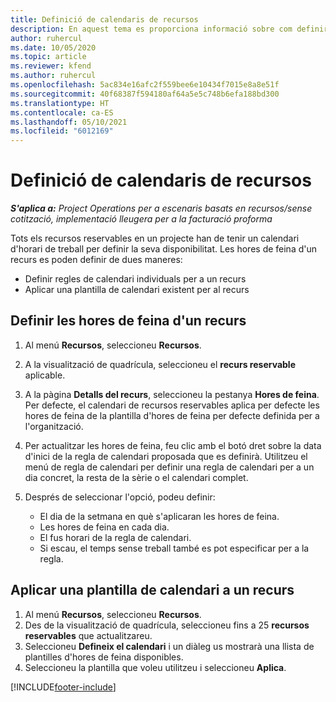 ```yaml
---
title: Definició de calendaris de recursos
description: En aquest tema es proporciona informació sobre com definir els calendaris d'horaris de treball per als recursos al Project Operations.
author: ruhercul
ms.date: 10/05/2020
ms.topic: article
ms.reviewer: kfend
ms.author: ruhercul
ms.openlocfilehash: 5ac834e16afc2f559bee6e10434f7015e8a8e51f
ms.sourcegitcommit: 40f68387f594180af64a5e5c748b6efa188bd300
ms.translationtype: HT
ms.contentlocale: ca-ES
ms.lasthandoff: 05/10/2021
ms.locfileid: "6012169"
---
```

# <a name="define-resource-calendars"></a>Definició de calendaris de recursos

_**S'aplica a:** Project Operations per a escenaris basats en recursos/sense cotització, implementació lleugera per a la facturació proforma_

Tots els recursos reservables en un projecte han de tenir un calendari d'horari de treball per definir la seva disponibilitat. Les hores de feina d'un recurs es poden definir de dues maneres: 

   - Definir regles de calendari individuals per a un recurs
   - Aplicar una plantilla de calendari existent per al recurs

## <a name="define-a-resources-working-hours"></a>Definir les hores de feina d'un recurs

1. Al menú **Recursos**, seleccioneu **Recursos**.
2. A la visualització de quadrícula, seleccioneu el **recurs reservable** aplicable.
3. A la pàgina **Detalls del recurs**, seleccioneu la pestanya **Hores de feina**. Per defecte, el calendari de recursos reservables aplica per defecte les hores de feina de la plantilla d'hores de feina per defecte definida per a l'organització.
4. Per actualitzar les hores de feina, feu clic amb el botó dret sobre la data d'inici de la regla de calendari proposada que es definirà. Utilitzeu el menú de regla de calendari per definir una regla de calendari per a un dia concret, la resta de la sèrie o el calendari complet.
5. Després de seleccionar l'opció, podeu definir:

    - El dia de la setmana en què s'aplicaran les hores de feina.
    - Les hores de feina en cada dia.
    - El fus horari de la regla de calendari.
    - Si escau, el temps sense treball també es pot especificar per a la regla.

## <a name="applying-a-calendar-template-to-a-resource"></a>Aplicar una plantilla de calendari a un recurs

1. Al menú **Recursos**, seleccioneu **Recursos**.
2. Des de la visualització de quadrícula, seleccioneu fins a 25 **recursos reservables** que actualitzareu.
3. Seleccioneu **Defineix el calendari** i un diàleg us mostrarà una llista de plantilles d'hores de feina disponibles.
4. Seleccioneu la plantilla que voleu utilitzeu i seleccioneu **Aplica**.


[!INCLUDE[footer-include](../includes/footer-banner.md)]
